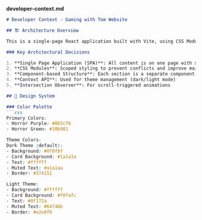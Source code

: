 
**developer-context.md**
```markdown
# Developer Context - Gaming with Tom Website

## 🏗 Architecture Overview

This is a single-page React application built with Vite, using CSS Modules for styling and a component-based architecture.

### Key Architectural Decisions

1. **Single Page Application (SPA)**: All content is on one page with smooth scrolling navigation
2. **CSS Modules**: Scoped styling to prevent conflicts and improve maintainability
3. **Component-based Structure**: Each section is a separate component for modularity
4. **Context API**: Used for theme management (dark/light mode)
5. **Intersection Observer**: For scroll-triggered animations

## 🎨 Design System

### Color Palette
```css
Primary Colors:
- Horror Purple: #8b5cf6
- Horror Green: #10b981

Theme Colors:
Dark Theme (default):
- Background: #0f0f0f
- Card Background: #1a1a1a
- Text: #ffffff
- Muted Text: #a1a1aa
- Border: #374151

Light Theme:
- Background: #ffffff
- Card Background: #f8fafc
- Text: #0f172a
- Muted Text: #64748b
- Border: #e2e8f0
